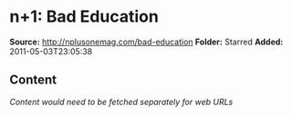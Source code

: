 # n+1: Bad Education

**Source:** http://nplusonemag.com/bad-education
**Folder:** Starred
**Added:** 2011-05-03T23:05:38




## Content
*Content would need to be fetched separately for web URLs*
